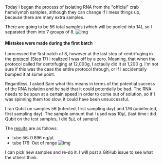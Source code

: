 Today I began the process of isolating RNA from the "official" crab hemolymph samples, although they can change if I mess things up, because there are many extra samples. 

There are going to be 56 total samples (which will be pooled into 14), so I separated them into 7 groups of 8.
![img](http://owl.fish.washington.edu/scaphapoda/grace/Crab-project/Samples-for-RNA-isolation.png)

#### Mistakes were made during the first batch
I processed the first batch of 8, however at the last step of centrifuging in the [protocol](https://github.com/grace-ac/grace-ac.github.io/blob/master/_posts/2018-02-13-RNA-isolation-protocol-for-tomorrow.md) (Step 17) I realized I was off by a zero. Meaning, that when the protocol called for centrifuging at 12,000g, I actaully did it at 1,200 g. I'm not sure if this was the case the entire protocol through, or if I accidentally bumped it at some point. 

Regardless, I asked Sam what this means in terms of the potential success of the RNA isolation and he said that it could potentially be bad. The RNA needs to be spun at a certain speed in order to come out of solution, so if I was spinning them too slow, it could have been unsuccessful. 

I ran Qubit on samples 56 (infected, first sampling day) and 176 (uninfected, first sampling day). The sample amount that I used was 10µL (last time i did Qubit on the test samples, I did 5µL of sample). 

The [results](http://owl.fish.washington.edu/scaphapoda/grace/Crab-project/QubitData_2018-02-28_18-01-13.csv) are as follows:
- tube 56: 0.896 ng/µL
- tube 176: Out of range
![img](http://owl.fish.washington.edu/scaphapoda/grace/Crab-project/Qubit-results-20180228.png)


I can pick new samples and re-do it. I will post a GitHub issue to see what the others think. 

